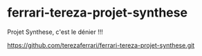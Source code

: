 # ferrari-tereza-projet-synthese
Projet Synthese, c'est le dénier !!! 

https://github.com/terezaferrari/ferrari-tereza-projet-synthese.git
